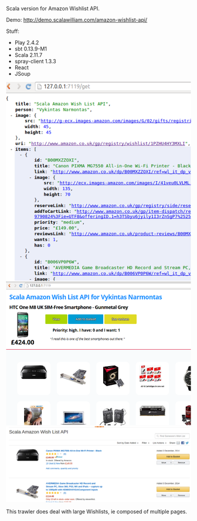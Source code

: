 Scala version for Amazon Wishlist API.

Demo:
http://demo.scalawilliam.com/amazon-wishlist-api/

Stuff:
* Play 2.4.2
* sbt 0.13.9-M1
* Scala 2.11.7
* spray-client 1.3.3
* React
* JSoup

![Example JSON response](json.png)
![Example AngularJS UI](screenshot.png)
![Source Wishlist example](amazon.png)

This trawler does deal with large Wishlists, ie composed of multiple pages.
